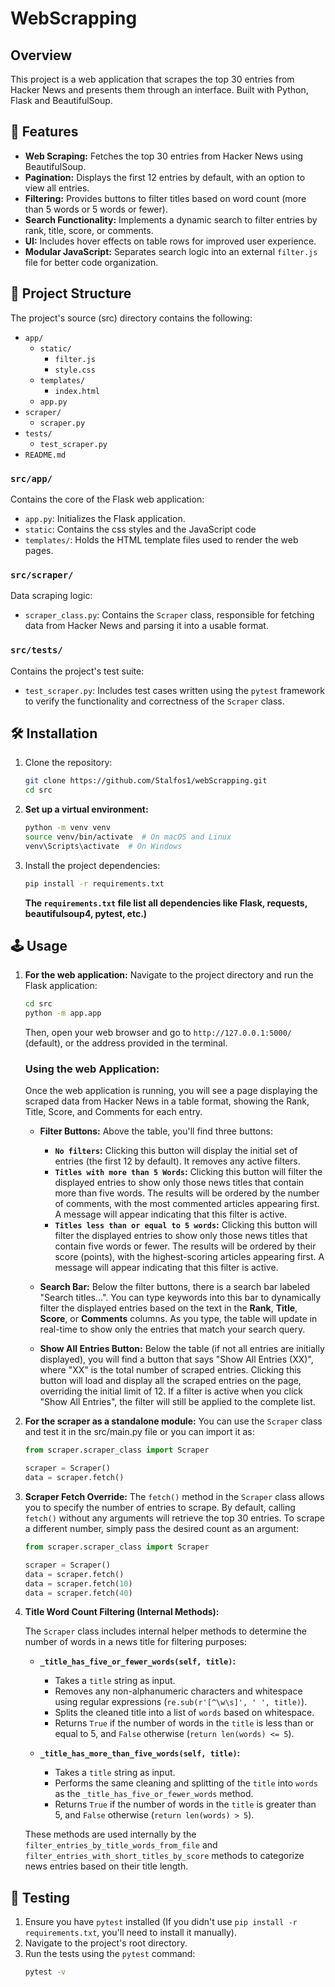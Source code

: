 # WebScrapping
## Overview
This project is a web application that scrapes the top 30 entries from Hacker News and presents them through an interface. Built with Python, Flask and BeautifulSoup.

## 🚀 Features

* **Web Scraping:** Fetches the top 30 entries from Hacker News using BeautifulSoup.
* **Pagination:** Displays the first 12 entries by default, with an option to view all entries.
* **Filtering:** Provides buttons to filter titles based on word count (more than 5 words or 5 words or fewer).
* **Search Functionality:** Implements a dynamic search to filter entries by rank, title, score, or comments.
* **UI:** Includes hover effects on table rows for improved user experience.
* **Modular JavaScript:** Separates search logic into an external `filter.js` file for better code organization.


## 📁 Project Structure
The project's source (src) directory contains the following:

* `app/`
    * `static/`
        * `filter.js`
        * `style.css`
    * `templates/`
        * `index.html`
    * `app.py`
* `scraper/`
    * `scraper.py`
* `tests/`
    * `test_scraper.py`
* `README.md`

### `src/app/`
Contains the core of the Flask web application:
* `app.py`: Initializes the Flask application.
* `static`: Contains the css styles and the JavaScript code
* `templates/`: Holds the HTML template files used to render the web pages.

### `src/scraper/`

Data scraping logic:

* `scraper_class.py`: Contains the `Scraper` class, responsible for fetching data from Hacker News and parsing it into a usable format.

  
### `src/tests/`

Contains the project's test suite:

* `test_scraper.py`: Includes test cases written using the `pytest` framework to verify the functionality and correctness of the `Scraper` class.


## 🛠️ Installation


1.  Clone the repository:
    ```bash
    git clone https://github.com/Stalfos1/webScrapping.git
    cd src
    ```

2.  **Set up a virtual environment:**
    ```bash
    python -m venv venv
    source venv/bin/activate  # On macOS and Linux
    venv\Scripts\activate  # On Windows
    ```

3.  Install the project dependencies:
    ```bash
    pip install -r requirements.txt
    ```
    **The `requirements.txt` file list all dependencies like Flask, requests, beautifulsoup4, pytest, etc.)**



## 🕹️ Usage

1.  **For the web application:** Navigate to the project directory and run the Flask application:
    ```bash
    cd src
    python -m app.app   
    ```
    Then, open your web browser and go to `http://127.0.0.1:5000/` (default), or the address provided in the terminal.
    ### Using the web Application:

    Once the web application is running, you will see a page displaying the scraped data from Hacker News in a table format, showing the Rank, Title, Score, and Comments for each entry.

    * **Filter Buttons:** Above the table, you'll find three buttons:
        * **`No filters`:** Clicking this button will display the initial set of entries (the first 12 by default). It removes any active filters.
        * **`Titles with more than 5 Words`:** Clicking this button will filter the displayed entries to show only those news titles that contain more than five words. The results will be ordered by the number of comments, with the most commented articles appearing first. A message will appear indicating that this filter is active.
        * **`Titles less than or equal to 5 words`:** Clicking this button will filter the displayed entries to show only those news titles that contain five words or fewer. The results will be ordered by their score (points), with the highest-scoring articles appearing first. A message will appear indicating that this filter is active.

    * **Search Bar:** Below the filter buttons, there is a search bar labeled "Search titles...". You can type keywords into this bar to dynamically filter the displayed entries based on the text in the **Rank**, **Title**, **Score**, or **Comments** columns. As you type, the table will update in real-time to show only the entries that match your search query.

    * **Show All Entries Button:** Below the table (if not all entries are initially displayed), you will find a button that says "Show All Entries (XX)", where "XX" is the total number of scraped entries. Clicking this button will load and display all the scraped entries on the page, overriding the initial limit of 12. If a filter is active when you click "Show All Entries", the filter will still be applied to the complete list.


3.  **For the scraper as a standalone module:** You can use the `Scraper` class and test it in the src/main.py file or you can import it as:
    ```python
    from scraper.scraper_class import Scraper

    scraper = Scraper()
    data = scraper.fetch()
    ```
4. **Scraper Fetch Override:** The `fetch()` method in the `Scraper` class allows you to specify the number of entries to scrape. By default, calling `fetch()` without any arguments will retrieve the top 30 entries. To scrape a different number, simply pass the desired count as an argument:
      ```python
    from scraper.scraper_class import Scraper

    scraper = Scraper()
    data = scraper.fetch()
    data = scraper.fetch(10)
    data = scraper.fetch(40)
    ```
5.  **Title Word Count Filtering (Internal Methods):**

    The `Scraper` class includes internal helper methods to determine the number of words in a news title for filtering purposes:

    * **`_title_has_five_or_fewer_words(self, title)`:**
        * Takes a `title` string as input.
        * Removes any non-alphanumeric characters and whitespace using regular expressions (`re.sub(r'[^\w\s]', ' ', title)`).
        * Splits the cleaned title into a list of `words` based on whitespace.
        * Returns `True` if the number of words in the `title` is less than or equal to 5, and `False` otherwise (`return len(words) <= 5`).

    * **`_title_has_more_than_five_words(self, title)`:**
        * Takes a `title` string as input.
        * Performs the same cleaning and splitting of the `title` into `words` as the `_title_has_five_or_fewer_words` method.
        * Returns `True` if the number of words in the `title` is greater than 5, and `False` otherwise (`return len(words) > 5`).

    These methods are used internally by the `filter_entries_by_title_words_from_file` and `filter_entries_with_short_titles_by_score` methods to categorize news entries based on their title length.

## 🧪 Testing

1.  Ensure you have `pytest` installed (If you didn't use `pip install -r requirements.txt`, you'll need to install it manually).
2.  Navigate to the project's root directory.
3.  Run the tests using the `pytest` command:
    ```bash
    pytest -v
    ```
